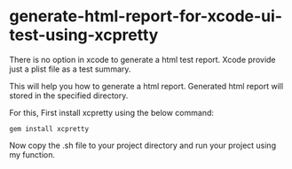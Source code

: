 # generate-html-report-for-xcode-ui-test-using-xcpretty

There is no option in xcode to generate a html test report. Xcode provide just a plist file as a test summary.


This will help you how to generate a html report. Generated html report will stored in the specified directory.

For this, First install xcpretty using the below command:

    gem install xcpretty

Now copy the .sh file to your project directory and run your project using my function.


